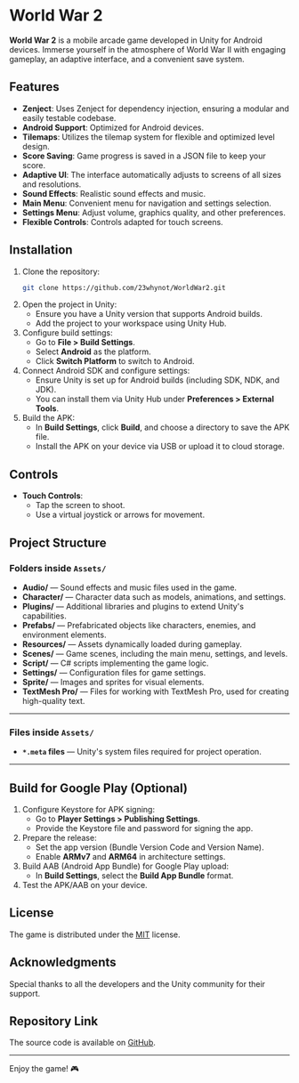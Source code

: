 # World War 2

**World War 2** is a mobile arcade game developed in Unity for Android devices. Immerse yourself in the atmosphere of World War II with engaging gameplay, an adaptive interface, and a convenient save system.

## Features

- **Zenject**: Uses Zenject for dependency injection, ensuring a modular and easily testable codebase.
- **Android Support**: Optimized for Android devices.
- **Tilemaps**: Utilizes the tilemap system for flexible and optimized level design.
- **Score Saving**: Game progress is saved in a JSON file to keep your score.
- **Adaptive UI**: The interface automatically adjusts to screens of all sizes and resolutions.
- **Sound Effects**: Realistic sound effects and music.
- **Main Menu**: Convenient menu for navigation and settings selection.
- **Settings Menu**: Adjust volume, graphics quality, and other preferences.
- **Flexible Controls**: Controls adapted for touch screens.

## Installation

1. Clone the repository:
    ```bash
    git clone https://github.com/23whynot/WorldWar2.git
    ```
2. Open the project in Unity:
    - Ensure you have a Unity version that supports Android builds.
    - Add the project to your workspace using Unity Hub.
3. Configure build settings:
    - Go to **File > Build Settings**.
    - Select **Android** as the platform.
    - Click **Switch Platform** to switch to Android.
4. Connect Android SDK and configure settings:
    - Ensure Unity is set up for Android builds (including SDK, NDK, and JDK).
    - You can install them via Unity Hub under **Preferences > External Tools**.
5. Build the APK:
    - In **Build Settings**, click **Build**, and choose a directory to save the APK file.
    - Install the APK on your device via USB or upload it to cloud storage.

## Controls

- **Touch Controls**:
  - Tap the screen to shoot.
  - Use a virtual joystick or arrows for movement.

## Project Structure

### Folders inside `Assets/`

- **Audio/** — Sound effects and music files used in the game.
- **Character/** — Character data such as models, animations, and settings.
- **Plugins/** — Additional libraries and plugins to extend Unity's capabilities.
- **Prefabs/** — Prefabricated objects like characters, enemies, and environment elements.
- **Resources/** — Assets dynamically loaded during gameplay.
- **Scenes/** — Game scenes, including the main menu, settings, and levels.
- **Script/** — C# scripts implementing the game logic.
- **Settings/** — Configuration files for game settings.
- **Sprite/** — Images and sprites for visual elements.
- **TextMesh Pro/** — Files for working with TextMesh Pro, used for creating high-quality text.

---

### Files inside `Assets/`

- **`*.meta` files** — Unity's system files required for project operation.

---

## Build for Google Play (Optional)

1. Configure Keystore for APK signing:
    - Go to **Player Settings > Publishing Settings**.
    - Provide the Keystore file and password for signing the app.
2. Prepare the release:
    - Set the app version (Bundle Version Code and Version Name).
    - Enable **ARMv7** and **ARM64** in architecture settings.
3. Build AAB (Android App Bundle) for Google Play upload:
    - In **Build Settings**, select the **Build App Bundle** format.
4. Test the APK/AAB on your device.

## License

The game is distributed under the [MIT](LICENSE) license.

## Acknowledgments

Special thanks to all the developers and the Unity community for their support.

## Repository Link

The source code is available on [GitHub](https://github.com/23whynot/WorldWar2).

---

Enjoy the game! 🎮

